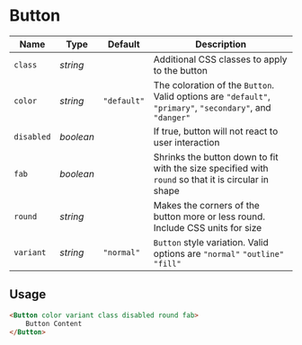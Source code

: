 # Button

| Name | Type | Default | Description |
| --- | --- | --- | --- |
| `class` | _string_ | | Additional CSS classes to apply to the button
| `color` | _string_ | `"default"` | The coloration of the `Button`. Valid options are `"default"`, `"primary"`, `"secondary"`, and `"danger"`
| `disabled` | _boolean_ | | If true, button will not react to user interaction
| `fab` | _boolean_ | | Shrinks the button down to fit with the size specified with `round` so that it is circular in shape
| `round` | _string_ | | Makes the corners of the button more or less round. Include CSS units for size
| `variant` | _string_ | `"normal"` | `Button` style variation. Valid options are `"normal"` `"outline"` `"fill"`

## Usage
```html
<Button color variant class disabled round fab>
    Button Content
</Button>
```
